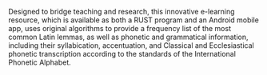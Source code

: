  Designed to bridge teaching and research, this innovative e-learning resource, which is available as both a RUST program and an Android mobile app, uses original algorithms to provide a frequency list of the most common Latin lemmas, as well as phonetic and grammatical information, including their syllabication, accentuation, and Classical and Ecclesiastical phonetic transcription according to the standards of the International Phonetic Alphabet.  
